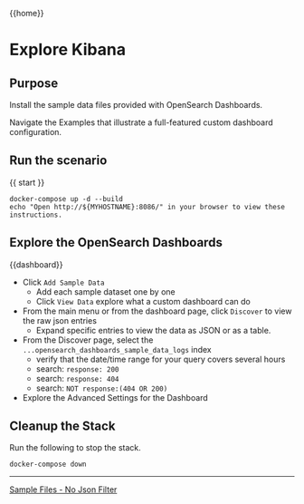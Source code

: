 {{home}}

# Explore Kibana

## Purpose
Install the sample data files provided with OpenSearch Dashboards. 

Navigate the Examples that illustrate a full-featured custom dashboard configuration.
## Run the scenario

{{ start }}

```
docker-compose up -d --build
echo "Open http://${MYHOSTNAME}:8086/" in your browser to view these instructions.

```
## Explore the OpenSearch Dashboards

{{dashboard}}
- Click `Add Sample Data`
  - Add each sample dataset one by one
  - Click `View Data` explore what a custom dashboard can do
- From the main menu or from the dashboard page, click `Discover` to view the raw json entries
  - Expand specific entries to view the data as JSON or as a table.
- From the Discover page, select the `...opensearch_dashboards_sample_data_logs` index
  - verify that the date/time range for your query covers several hours
  - search: `response: 200`
  - search: `response: 404`
  - search: `NOT response:(404 OR 200)`
- Explore the Advanced Settings for the Dashboard

## Cleanup the Stack
Run the following to stop the stack.

```
docker-compose down
```

---
[Sample Files - No Json Filter](sample1.md)
